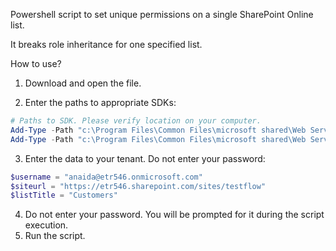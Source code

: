 Powershell script to set unique permissions on a single SharePoint Online list.

It breaks role inheritance for one specified list.

 

 

How to use?
 

1. Download and open the file.

2. Enter the paths to appropriate SDKs:

 

```PowerShell
# Paths to SDK. Please verify location on your computer. 
Add-Type -Path "c:\Program Files\Common Files\microsoft shared\Web Server Extensions\16\ISAPI\Microsoft.SharePoint.Client.dll"  
Add-Type -Path "c:\Program Files\Common Files\microsoft shared\Web Server Extensions\16\ISAPI\Microsoft.SharePoint.Client.Runtime.dll"  
``` 
 3. Enter the data to your tenant. Do not enter your password:
```PowerShell
$username = "anaida@etr546.onmicrosoft.com" 
$siteurl = "https://etr546.sharepoint.com/sites/testflow" 
$listTitle = "Customers"
```
 4. Do not enter your password. You will be prompted for it during the script execution.
 5. Run the script.
 
